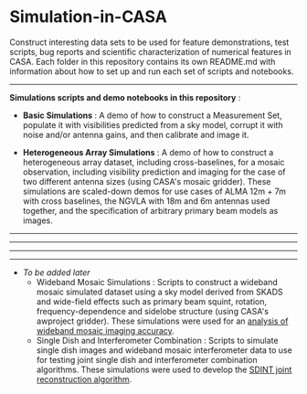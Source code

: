 # Simulation-in-CASA
Construct interesting data sets to be used for feature demonstrations, test scripts, bug reports and scientific characterization of numerical features in CASA. Each folder in this repository contains its own README.md with information about how to set up and run each set of scripts and notebooks. 

*** 
__Simulations scripts and demo notebooks in this repository__ :

 - __Basic Simulations__ : A demo of how to construct a Measurement Set, populate it with visibilities predicted from a sky model, corrupt it with noise and/or antenna gains, and then calibrate and image it. 
 
 - __Heterogeneous Array Simulations__ : A demo of how to construct a heterogeneous array dataset, including cross-baselines, for a mosaic observation, including visibility prediction and imaging for the case of two different antenna sizes (using CASA's mosaic gridder). These simulations are scaled-down demos for use cases of ALMA 12m + 7m with cross baselines, the NGVLA with 18m and 6m antennas used together, and the specification of arbitrary primary beam models as images. 
 
*** 
*** 
*** 
*** 
 
 
 - *To be added later* 
      - Wideband Mosaic Simulations : Scripts to construct a wideband mosaic simulated dataset using a sky model derived from SKADS and wide-field effects such as primary beam squint, rotation, frequency-dependence and sidelobe structure (using CASA's awproject gridder). These simulations were used for an [analysis of wideband mosaic imaging accuracy](http://iopscience.iop.org/article/10.3847/0004-6256/152/5/124/meta). 
      - Single Dish and Interferometer Combination : Scripts to simulate single dish images and wideband mosaic interferometer data to use for testing joint single dish and interferometer combination algorithms. These simulations were used to develop the [SDINT joint reconstruction algorithm](https://iopscience.iop.org/article/10.3847/1538-3881/ab1aa7/meta).
